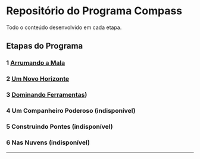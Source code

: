 # Repositório do Programa Compass

Todo o conteúdo desenvolvido em cada etapa.

##  Etapas do Programa

### 1️ [Arrumando a Mala](https://github.com/RuanDEV0/compass-open-finance/blob/main/arrumando-a-mala/Arrumando-a-Mala.md)


### 2️ [Um Novo Horizonte](https://github.com/RuanDEV0/compass-open-finance/blob/main/um-novo-horizonte/Um-Novo-Horizonte.md)


### 3️ [Dominando Ferramentas](https://github.com/RuanDEV0/compass-open-finance/blob/main/dominando-ferramentas/dominando-ferramentas.md))


### 4️  Um Companheiro Poderoso (indisponível)


### 5️  Construindo Pontes (indisponível)


### 6️  Nas Nuvens (indisponível)


---
    
